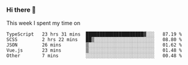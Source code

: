 ### Hi there 👋

<!--
**qiruohan/qiruohan** is a ✨ _special_ ✨ repository because its `README.md` (this file) appears on your GitHub profile.

Here are some ideas to get you started:

- 🔭 I’m currently working on ...
- 🌱 I’m currently learning ...
- 👯 I’m looking to collaborate on ...
- 🤔 I’m looking for help with ...
- 💬 Ask me about ...
- 📫 How to reach me: ...
- 😄 Pronouns: ...
- ⚡ Fun fact: ...
-->

This week I spent my time on 
<!--START_SECTION:waka-->

```text
TypeScript   23 hrs 31 mins  █████████████████████▓░░░   87.19 %
SCSS         2 hrs 22 mins   ██▒░░░░░░░░░░░░░░░░░░░░░░   08.80 %
JSON         26 mins         ▒░░░░░░░░░░░░░░░░░░░░░░░░   01.62 %
Vue.js       23 mins         ▒░░░░░░░░░░░░░░░░░░░░░░░░   01.48 %
Other        7 mins          ░░░░░░░░░░░░░░░░░░░░░░░░░   00.48 %
```

<!--END_SECTION:waka-->
